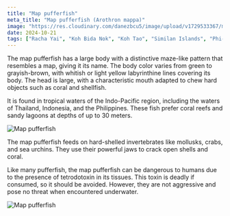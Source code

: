 ```yaml
---
title: "Map pufferfish"
meta_title: "Map pufferfish (Arothron mappa)"
image: "https://res.cloudinary.com/danezbcu5/image/upload/v1729533367/map-pufferfish_mf3soy.png"
date: 2024-10-21
tags: ["Racha Yai", "Koh Bida Nok", "Koh Tao", "Similan Islands", "Phi-Phi"]
---
```


The map pufferfish has a large body with a distinctive maze-like pattern that resembles a map, giving it its name. The body color varies from green to grayish-brown, with whitish or light yellow labyrinthine lines covering its body. The head is large, with a characteristic mouth adapted to chew hard objects such as coral and shellfish.

It is found in tropical waters of the Indo-Pacific region, including the waters of Thailand, Indonesia, and the Philippines. These fish prefer coral reefs and sandy lagoons at depths of up to 30 meters.

![Map pufferfish](https://res.cloudinary.com/dkm2zslzr/image/upload/v1742048144/Map_pufferfish__vf7cw0.png "Map pufferfish")

The map pufferfish feeds on hard-shelled invertebrates like mollusks, crabs, and sea urchins. They use their powerful jaws to crack open shells and coral.

Like many pufferfish, the map pufferfish can be dangerous to humans due to the presence of tetrodotoxin in its tissues. This toxin is deadly if consumed, so it should be avoided. However, they are not aggressive and pose no threat when encountered underwater.

![Map pufferfish](https://res.cloudinary.com/dkm2zslzr/image/upload/v1742048142/Map_pufferfish_2_jb5faz.png "Map pufferfish")
